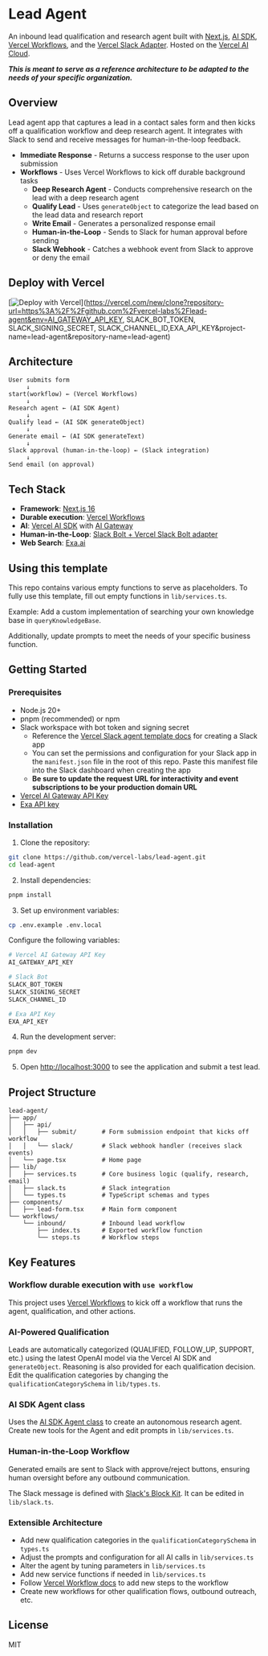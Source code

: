 # Lead Agent

An inbound lead qualification and research agent built with [Next.js](http://nextjs.org/), [AI SDK](https://ai-sdk.dev/), [Vercel Workflows](https://useworkflow.dev/), and the [Vercel Slack Adapter](https://github.com/vercel-labs/slack-bolt). Hosted on the [Vercel AI Cloud](https://vercel.com/blog/the-ai-cloud-a-unified-platform-for-ai-workloads).

**_This is meant to serve as a reference architecture to be adapted to the needs of your specific organization._**

## Overview

Lead agent app that captures a lead in a contact sales form and then kicks off a qualification workflow and deep research agent. It integrates with Slack to send and receive messages for human-in-the-loop feedback.

- **Immediate Response** - Returns a success response to the user upon submission
- **Workflows** - Uses Vercel Workflows to kick off durable background tasks
  - **Deep Research Agent** - Conducts comprehensive research on the lead with a deep research agent
  - **Qualify Lead** - Uses `generateObject` to categorize the lead based on the lead data and research report
  - **Write Email** - Generates a personalized response email
  - **Human-in-the-Loop** - Sends to Slack for human approval before sending
  - **Slack Webhook** - Catches a webhook event from Slack to approve or deny the email

## Deploy with Vercel

[![Deploy with Vercel](https://vercel.com/button)](https://vercel.com/new/clone?repository-url=https%3A%2F%2Fgithub.com%2Fvercel-labs%2Flead-agent&env=AI_GATEWAY_API_KEY, SLACK_BOT_TOKEN, SLACK_SIGNING_SECRET, SLACK_CHANNEL_ID,EXA_API_KEY&project-name=lead-agent&repository-name=lead-agent)

## Architecture

```
User submits form
     ↓
start(workflow) ← (Vercel Workflows)
     ↓
Research agent ← (AI SDK Agent)
     ↓
Qualify lead ← (AI SDK generateObject)
     ↓
Generate email ← (AI SDK generateText)
     ↓
Slack approval (human-in-the-loop) ← (Slack integration)
     ↓
Send email (on approval)
```

## Tech Stack

- **Framework**: [Next.js 16](https://nextjs.org)
- **Durable execution**: [Vercel Workflows](http://useworkflow.dev/)
- **AI**: [Vercel AI SDK](https://ai-sdk.dev/) with [AI Gateway](https://vercel.com/ai-gateway)
- **Human-in-the-Loop**: [Slack Bolt + Vercel Slack Bolt adapter](https://vercel.com/templates/ai/slack-agent-template)
- **Web Search**: [Exa.ai](https://exa.ai/)

## Using this template

This repo contains various empty functions to serve as placeholders. To fully use this template, fill out empty functions in `lib/services.ts`.

Example: Add a custom implementation of searching your own knowledge base in `queryKnowledgeBase`.

Additionally, update prompts to meet the needs of your specific business function.

## Getting Started

### Prerequisites

- Node.js 20+
- pnpm (recommended) or npm
- Slack workspace with bot token and signing secret
  - Reference the [Vercel Slack agent template docs](https://github.com/vercel-partner-solutions/slack-agent-template) for creating a Slack app
  - You can set the permissions and configuration for your Slack app in the `manifest.json` file in the root of this repo. Paste this manifest file into the Slack dashboard when creating the app
  - **Be sure to update the request URL for interactivity and event subscriptions to be your production domain URL**
- [Vercel AI Gateway API Key](https://vercel.com/d?to=%2F%5Bteam%5D%2F%7E%2Fai%2Fapi-keys%3Futm_source%3Dai_gateway_landing_page&title=Get+an+API+Key)
- [Exa API key](https://exa.ai/)

### Installation

1. Clone the repository:

```bash
git clone https://github.com/vercel-labs/lead-agent.git
cd lead-agent
```

2. Install dependencies:

```bash
pnpm install
```

3. Set up environment variables:

```bash
cp .env.example .env.local
```

Configure the following variables:

```bash
# Vercel AI Gateway API Key
AI_GATEWAY_API_KEY

# Slack Bot
SLACK_BOT_TOKEN
SLACK_SIGNING_SECRET
SLACK_CHANNEL_ID

# Exa API Key
EXA_API_KEY
```

4. Run the development server:

```bash
pnpm dev
```

5. Open [http://localhost:3000](http://localhost:3000) to see the application and submit a test lead.

## Project Structure

```
lead-agent/
├── app/
│   ├── api/
│   │   ├── submit/       # Form submission endpoint that kicks off workflow
│   │   └── slack/        # Slack webhook handler (receives slack events)
│   └── page.tsx          # Home page
├── lib/
│   ├── services.ts       # Core business logic (qualify, research, email)
│   ├── slack.ts          # Slack integration
│   └── types.ts          # TypeScript schemas and types
├── components/
│   ├── lead-form.tsx     # Main form component
└── workflows/
    └── inbound/          # Inbound lead workflow
        ├── index.ts      # Exported workflow function
        └── steps.ts      # Workflow steps
```

## Key Features

### Workflow durable execution with `use workflow`

This project uses [Vercel Workflows](https://useworkflow.dev) to kick off a workflow that runs the agent, qualification, and other actions.

### AI-Powered Qualification

Leads are automatically categorized (QUALIFIED, FOLLOW_UP, SUPPORT, etc.) using the latest OpenAI model via the Vercel AI SDK and `generateObject`. Reasoning is also provided for each qualification decision. Edit the qualification categories by changing the `qualificationCategorySchema` in `lib/types.ts`.

### AI SDK Agent class

Uses the [AI SDK Agent class](https://ai-sdk.dev/docs/agents/overview) to create an autonomous research agent. Create new tools for the Agent and edit prompts in `lib/services.ts`.

### Human-in-the-Loop Workflow

Generated emails are sent to Slack with approve/reject buttons, ensuring human oversight before any outbound communication.

The Slack message is defined with [Slack's Block Kit](https://docs.slack.dev/block-kit/). It can be edited in `lib/slack.ts`.

### Extensible Architecture

- Add new qualification categories in the `qualificationCategorySchema` in `types.ts`
- Adjust the prompts and configuration for all AI calls in `lib/services.ts`
- Alter the agent by tuning parameters in `lib/services.ts`
- Add new service functions if needed in `lib/services.ts`
- Follow [Vercel Workflow docs](https://useworkflow.dev) to add new steps to the workflow
- Create new workflows for other qualification flows, outbound outreach, etc.

## License

MIT
